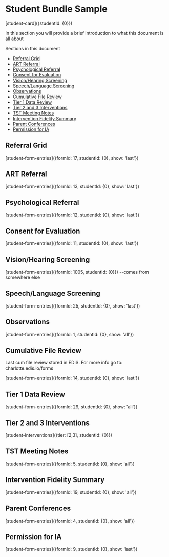 # Student Bundle Sample

[student-card]({studentId: {0}})

In this section you will provide a brief introduction to what this document is all about

Sections in this document
* [Referral Grid](#)
* [ART Referral](#)
* [Psychological Referral](#)
* [Consent for Evaluation](#)
* [Vision/Hearing Screening](#)
* [Speech/Language Screening](#)
* [Observations](#)
* [Cumulative File Review](#)
* [Tier 1 Data Review](#)
* [Tier 2 and 3 Interventions](#)
* [TST Meeting Notes](#)
* [Intervention Fidelity Summary](#)
* [Parent Conferences](#)
* [Permission for IA](#)

## Referral Grid
[student-form-entries]({formId: 17, studentId: {0}, show: 'last'})

## ART Referral
[student-form-entries]({formId: 13, studentId: {0}, show: 'last'})

## Psychological Referral
[student-form-entries]({formId: 12, studentId: {0}, show: 'last'})

## Consent for Evaluation
[student-form-entries]({formId: 11, studentId: {0}, show: 'last'})

## Vision/Hearing Screening
[student-form-entries]({formId: 1005, studentId: {0}}) --comes from somewhere else

## Speech/Language Screening
[student-form-entries]({formId: 25, studentId: {0}, show: 'last'})

## Observations
[student-form-entries]({formId: 1, studentId: {0}, show: 'all'})

## Cumulative File Review
Last cum file review stored in EDIS. For more info go to: charlotte.edis.io/forms

[student-form-entries]({formId: 14, studentId: {0}, show: 'last'})

## Tier 1 Data Review
[student-form-entries]({formId: 29, studentId: {0}, show: 'all'})

## Tier 2 and 3 Interventions
[student-interventions]({tier: [2,3], studentId: {0}})

## TST Meeting Notes
[student-form-entries]({formId: 5, studentId: {0}, show: 'all'})

## Intervention Fidelity Summary
[student-form-entries]({formId: 19, studentId: {0}, show: 'all'})

## Parent Conferences
[student-form-entries]({formId: 4, studentId: {0}, show: 'all'})

## Permission for IA
[student-form-entries]({formId: 9, studentId: {0}, show: 'last'})
